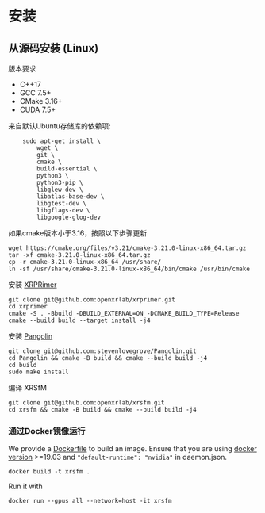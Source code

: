 

# 安装

## 从源码安装 (Linux)

版本要求
+ C++17
+ GCC 7.5+
+ CMake 3.16+
+ CUDA 7.5+

来自默认Ubuntu存储库的依赖项:
```shell
    sudo apt-get install \
        wget \
        git \
        cmake \
        build-essential \
        python3 \
        python3-pip \
        libglew-dev \
        libatlas-base-dev \
        libgtest-dev \
        libgflags-dev \
        libgoogle-glog-dev
```

如果cmake版本小于3.16，按照以下步骤更新
```shell
wget https://cmake.org/files/v3.21/cmake-3.21.0-linux-x86_64.tar.gz
tar -xf cmake-3.21.0-linux-x86_64.tar.gz
cp -r cmake-3.21.0-linux-x86_64 /usr/share/
ln -sf /usr/share/cmake-3.21.0-linux-x86_64/bin/cmake /usr/bin/cmake
```

安装 [XRPRimer](https://github.com/openxrlab/xrprimer)
```shell
git clone git@github.com:openxrlab/xrprimer.git
cd xrprimer
cmake -S . -Bbuild -DBUILD_EXTERNAL=ON -DCMAKE_BUILD_TYPE=Release
cmake --build build --target install -j4
```

安装 [Pangolin](https://github.com/stevenlovegrove/Pangolin)
```shell
git clone git@github.com:stevenlovegrove/Pangolin.git
cd Pangolin && cmake -B build && cmake --build build -j4
cd build
sudo make install
```

编译 XRSfM
```shell
git clone git@github.com:openxrlab/xrsfm.git
cd xrsfm && cmake -B build && cmake --build build -j4
```

### 通过Docker镜像运行

We provide a [Dockerfile](../../Dockerfile) to build an image. Ensure that you are using [docker version](https://docs.docker.com/engine/install/) >=19.03 and `"default-runtime": "nvidia"` in daemon.json.

```shell
docker build -t xrsfm .
```

Run it with

```shell
docker run --gpus all --network=host -it xrsfm
```
